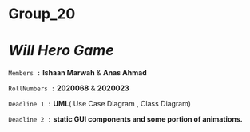 # Group_20
# _**_Will Hero Game_**_

`Members :` **Ishaan Marwah** & **Anas Ahmad**

`RollNumbers :` **2020068** & **2020023**

`Deadline 1 :` **UML**( Use Case Diagram , Class Diagram)

`Deadline 2 :` **static GUI components and some portion of animations.**